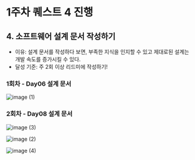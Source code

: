 # 1주차 퀘스트 4 진행
## 4. 소프트웨어 설계 문서 작성하기
* 이유: 설계 문서를 작성하다 보면, 부족한 지식을 인지할 수 있고 제대로된 설계는 개발 속도를 증가시킬 수 있다.
* 달성 기준: 주 2회 이상 리드미에 작성하기!

### 1회차 - Day06 설계 문서

![image (1)](https://github.com/user-attachments/assets/de70d246-8e44-4adb-8371-5ac661df9cfc)


### 2회차 - Day08 설계 문서
![image (3)](https://github.com/user-attachments/assets/8f9e8d38-3a04-469c-b727-6ce9c9819b3f)

![image (2)](https://github.com/user-attachments/assets/a1bd8450-3540-43a1-b376-e7d622f45463)

![image (4)](https://github.com/user-attachments/assets/3a36addc-9201-4e2f-bf67-49dba56dd38d)
